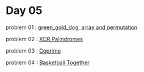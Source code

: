 # Day 05

problem 01 : [ green_gold_dog, array and permutation ](https://codeforces.com/contest/1867/problem/A)

problem 02 : [ XOR Palindromes ](https://codeforces.com/contest/1867/problem/B)

problem 03 : [ Coprime ](https://codeforces.com/problemset/problem/1742/D)

problem 04 : [ Basketball Together ](https://codeforces.com/problemset/problem/1725/B)

